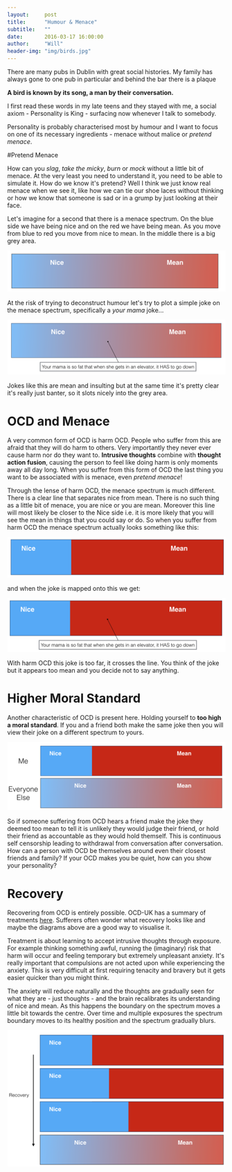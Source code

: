 ```yaml
---
layout:     post
title:      "Humour & Menace"
subtitle:   ""
date:       2016-03-17 16:00:00
author:     "Will"
header-img: "img/birds.jpg"
---
```


There are many pubs in Dublin with great social histories. My family has always gone to one pub in particular and behind the bar there is a plaque 

**A bird is known by its song, a man by their conversation.**

I first read these words in my late teens and they stayed with me, a social axiom - Personality is King - surfacing now whenever I talk to somebody. 

Personality is probably characterised most by humour and I want to focus on one of its necessary ingredients - menace without malice or _pretend menace_. 

#Pretend Menace

How can you *slag*, *take the micky*, *burn* or *mock* without a little bit of menace.  At the very least you need to understand it, you need to be able to simulate it. How do we know it's pretend? Well I think we just know real menace when we see it, like how we can tie our shoe laces without thinking or how we know that someone is sad or in a grump by just looking at their face.

Let's imagine for a second that there is a menace spectrum. On the blue side we have being nice and on the red we have being mean. As you move from blue to red you move from nice to mean. In the middle there is a big grey area.

<div align="centre" >
	<img src="/img/personality/menace spectrum.png" alt="menace spectrum"  />
</div>

At the risk of trying to deconstruct humour let's try to plot a simple joke on the menace spectrum, specifically a _your mama_ joke...

<div align="centre" >
	<img src="/img/personality/menace spectrum joke.png" alt="menace spectrum joke"  />
</div>

Jokes like this are mean and insulting but at the same time it's pretty clear it's really just banter, so it slots nicely into the grey area.

# OCD and Menace

A very common form of OCD is harm OCD. People who suffer from this are afraid that they will do harm to others. Very importantly they never ever cause harm nor do they want to. **Intrusive thoughts** combine with **thought action fusion**, causing the person to feel like doing harm is only moments away all day long. When you suffer from this form of OCD the last thing you want to be associated with is menace, even _pretend menace_!

Through the lense of harm OCD, the menace spectrum is much different. There is a clear line that separates nice from mean. There is no such thing as a little bit of menace, you are nice or you are mean. Moreover this line will most likely be closer to the Nice side i.e. it is more likely that you will see the mean in things that you could say or do. So when you suffer from harm OCD the menace spectrum actually looks something like this:

<div align="centre" >
	<img src="/img/personality/ocd menace spectrum.png" alt="ocd menace spectrum"  />
</div>

and when the joke is mapped onto this we get:

<div align="centre" >
	<img src="/img/personality/ocd menace spectrum joke.png" alt="ocd menace spectrum joke"  />
</div>

With harm OCD this joke is too far, it crosses the line. You think of the joke but it appears too mean and you decide not to say anything.

# Higher Moral Standard

Another characteristic of OCD is present here. Holding yourself to **too high a moral standard**. If you and a friend both make the same joke then you will view their joke on a different spectrum to yours.

<div align="centre" >
	<img src="/img/personality/me everyone else.png" alt="me everyone else"  />
</div>

So if someone suffering from OCD hears a friend make the joke they deemed too mean to tell it is unlikely they would judge their friend, or hold their friend as accountable as they would hold themself. This is continuous self censorship leading to withdrawal from conversation after conversation. How can a person with OCD be themselves around even their closest friends and family? If your OCD makes you be quiet, how can you show your personality?


# Recovery

Recovering from OCD is entirely possible. OCD-UK has a summary of treatments <a href="http://www.ocduk.org/ocd-treatments"> here</a>. Sufferers often wonder what recovery looks like and maybe the diagrams above are a good way to visualise it.

Treatment is about learning to accept intrusive thoughts through exposure. For example thinking something awful, running the (imaginary) risk that harm will occur and feeling temporary but extremely unpleasant anxiety. It's really important that compulsions are not acted upon while experiencing the anxiety.  This is very difficult at first requiring tenacity and bravery but it gets easier quicker than you might think. 

The anxiety will reduce naturally and the thoughts are gradually seen for what they are - just thoughts - and the brain recalibrates its understanding of nice and mean. As this happens the boundary on the spectrum moves a little bit towards the centre. Over time and multiple exposures the spectrum boundary moves to its healthy position and the spectrum gradually blurs.

<div align="centre" >
	<img src="/img/personality/recovery.png" alt="recovery"  />
</div>





